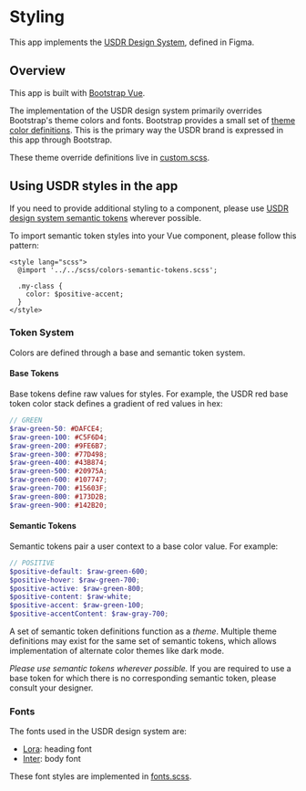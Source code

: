 # Styling

This app implements the [USDR Design System](https://www.figma.com/file/HWu4iIjcoX2txuN543qzIB/USDR-Design-System?type=design&node-id=101%3A167&mode=design&t=8mml86X91f9FzVAE-1), defined in Figma.

## Overview

This app is built with [Bootstrap Vue](https://bootstrap-vue.org/).

The implementation of the USDR design system primarily overrides Bootstrap's theme colors and fonts. Bootstrap provides a small set of [theme color definitions](https://getbootstrap.com/docs/5.0/customize/css-variables/#root-variables). This is the primary way the USDR brand is expressed in this app through Bootstrap.

These theme override definitions live in [custom.scss](../packages/client/scss/custom.scss).

## Using USDR styles in the app

If you need to provide additional styling to a component, please use [USDR design system semantic tokens](../packages/client/scss/colors-semantic-tokens.scss) wherever possible.

To import semantic token styles into your Vue component, please follow this pattern:
```vue
<style lang="scss">
  @import '../../scss/colors-semantic-tokens.scss';

  .my-class {
    color: $positive-accent;
  }
</style>
```

### Token System 
Colors are defined through a base and semantic token system.

#### Base Tokens
Base tokens define raw values for styles. For example, the USDR red base token color stack defines a gradient of red values in hex:
```scss
// GREEN
$raw-green-50: #DAFCE4;
$raw-green-100: #C5F6D4;
$raw-green-200: #9FE6B7;
$raw-green-300: #77D498;
$raw-green-400: #43B874;
$raw-green-500: #20975A;
$raw-green-600: #107747;
$raw-green-700: #15603F;
$raw-green-800: #173D2B;
$raw-green-900: #142B20;
```

#### Semantic Tokens
Semantic tokens pair a user context to a base color value. For example:
```scss
// POSITIVE
$positive-default: $raw-green-600;
$positive-hover: $raw-green-700;
$positive-active: $raw-green-800;
$positive-content: $raw-white;
$positive-accent: $raw-green-100;
$positive-accentContent: $raw-gray-700;
```

A set of semantic token definitions function as a *theme*. Multiple theme definitions may exist for the same set of semantic tokens, which allows implementation of alternate color themes like dark mode.  

*Please use semantic tokens wherever possible.* If you are required to use a base token for which there is no corresponding semantic token, please consult your designer. 

### Fonts

The fonts used in the USDR design system are:
- [Lora](https://fonts.google.com/specimen/Lora): heading font
- [Inter](https://fonts.google.com/specimen/Inter): body font

These font styles are implemented in [fonts.scss](../packages/client/scss/fonts.scss).
